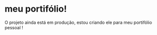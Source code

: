 <h1> meu portifólio! </h1>
<p> O projeto ainda está em produção, estou criando ele para meu portifólio pessoal !</p>
